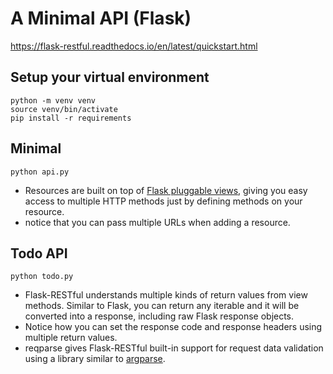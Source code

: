 # A Minimal API (Flask)

https://flask-restful.readthedocs.io/en/latest/quickstart.html

## Setup your virtual environment
```
python -m venv venv
source venv/bin/activate
pip install -r requirements
```

## Minimal

```
python api.py
```

- Resources are built on top of [Flask pluggable views](http://flask.pocoo.org/docs/views/), giving you easy access to multiple HTTP methods just by defining methods on your resource.
- notice that you can pass multiple URLs when adding a resource.

## Todo API

```
python todo.py
```
- Flask-RESTful understands multiple kinds of return values from view methods. Similar to Flask, you can return any iterable and it will be converted into a response, including raw Flask response objects.
- Notice how you can set the response code and response headers using multiple return values.
- reqparse gives Flask-RESTful built-in support for request data validation using a library similar to [argparse](http://docs.python.org/dev/library/argparse.html).